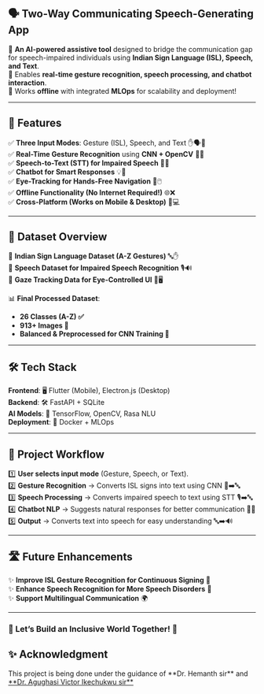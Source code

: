 ## **🗣️ Two-Way Communicating Speech-Generating App**  

🔹 **An AI-powered assistive tool** designed to bridge the communication gap for speech-impaired individuals using **Indian Sign Language (ISL), Speech, and Text**.  
🔹 Enables **real-time gesture recognition, speech processing, and chatbot interaction**.  
🔹 Works **offline** with integrated **MLOps** for scalability and deployment!  

---

## **🌟 Features**  
✅ **Three Input Modes**: Gesture (ISL), Speech, and Text ✋🗣️💬  
✅ **Real-Time Gesture Recognition** using **CNN + OpenCV** 🤖📸  
✅ **Speech-to-Text (STT) for Impaired Speech** 🏥🎤  
✅ **Chatbot for Smart Responses** 💡🤖  
✅ **Eye-Tracking for Hands-Free Navigation** 👀🖱️  
✅ **Offline Functionality (No Internet Required!)** 🌐❌  
✅ **Cross-Platform (Works on Mobile & Desktop)** 📱💻  

---

## **📂 Dataset Overview**  
📌 **Indian Sign Language Dataset (A-Z Gestures)** 🔤✋  
📌 **Speech Dataset for Impaired Speech Recognition** 🎙️🔊  
📌 **Gaze Tracking Data for Eye-Controlled UI** 👀🖥️  

📊 **Final Processed Dataset**:  
- **26 Classes (A-Z) ✅**  
- **913+ Images 📸**  
- **Balanced & Preprocessed for CNN Training 🎯**  

---

## **🛠️ Tech Stack**  
**Frontend**: 🖥️ Flutter (Mobile), Electron.js (Desktop)  
**Backend**: 🛠️ FastAPI + SQLite  
**AI Models**: 🤖 TensorFlow, OpenCV, Rasa NLU  
**Deployment**: 🚀 Docker + MLOps  

---

## **📌 Project Workflow**  
1️⃣ **User selects input mode** (Gesture, Speech, or Text).  
2️⃣ **Gesture Recognition** → Converts ISL signs into text using CNN 📸➡️🔤  
3️⃣ **Speech Processing** → Converts impaired speech to text using STT 🎙️➡️🔤  
4️⃣ **Chatbot NLP** → Suggests natural responses for better communication 🤖💬  
5️⃣ **Output** → Converts text into speech for easy understanding 🔤➡️🔊  

---

## **🛣️ Future Enhancements**  
✨ **Improve ISL Gesture Recognition for Continuous Signing** 🔄  
✨ **Enhance Speech Recognition for More Speech Disorders** 🏥  
✨ **Support Multilingual Communication** 🌍 

---

### **🚀 Let’s Build an Inclusive World Together! 🤝**  

## ✨ Acknowledgment
<p>This project is being done under the guidance of **Dr. Hemanth sir** and <a href="https://github.com/Victor-Ikechukwu">**Dr. Agughasi Victor Ikechukwu sir**</a></p>
